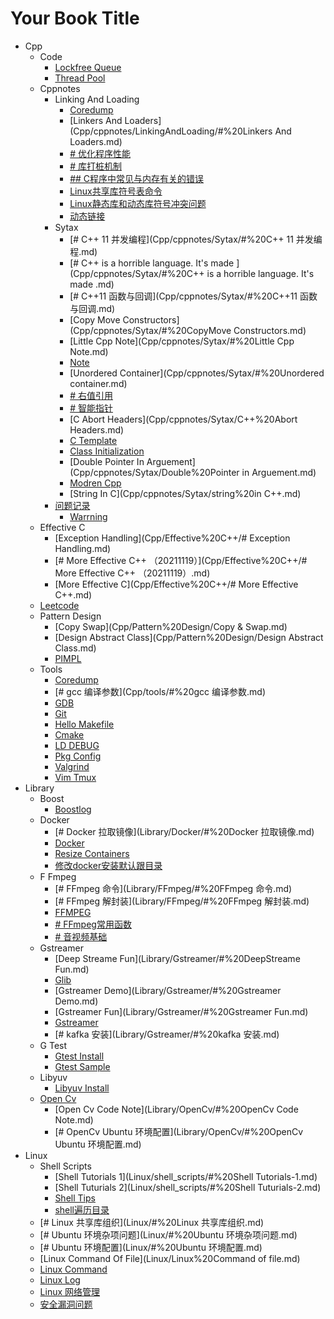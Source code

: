 # Your Book Title

- Cpp
  - Code
    * [Lockfree Queue](Cpp/code/lockfree_queue.md)
    * [Thread Pool](Cpp/code/ThreadPool.md)
  - Cppnotes
    - Linking And Loading
      * [Coredump](Cpp/cppnotes/LinkingAndLoading/#%20Coredump.md)
      * [Linkers And Loaders](Cpp/cppnotes/LinkingAndLoading/#%20Linkers  And Loaders.md)
      * [# 优化程序性能](Cpp/cppnotes/LinkingAndLoading/#%20优化程序性能.md)
      * [# 库打桩机制](Cpp/cppnotes/LinkingAndLoading/#%20库打桩机制.md)
      * [## C程序中常见与内存有关的错误](Cpp/cppnotes/LinkingAndLoading/##%20C程序中常见与内存有关的错误.md)
      * [Linux共享库符号表命令](Cpp/cppnotes/LinkingAndLoading/Linux共享库符号表命令.md)
      * [Linux静态库和动态库符号冲突问题](Cpp/cppnotes/LinkingAndLoading/Linux静态库和动态库符号冲突问题.md)
      * [动态链接](Cpp/cppnotes/LinkingAndLoading/动态链接.md)
    - Sytax
      * [# C++ 11 并发编程](Cpp/cppnotes/Sytax/#%20C++ 11 并发编程.md)
      * [# C++ is a horrible language. It's made ](Cpp/cppnotes/Sytax/#%20C++ is a horrible language. It's made .md)
      * [# C++11  函数与回调](Cpp/cppnotes/Sytax/#%20C++11  函数与回调.md)
      * [Copy Move Constructors](Cpp/cppnotes/Sytax/#%20CopyMove Constructors.md)
      * [Little Cpp Note](Cpp/cppnotes/Sytax/#%20Little Cpp Note.md)
      * [Note](Cpp/cppnotes/Sytax/#%20Note.md)
      * [Unordered Container](Cpp/cppnotes/Sytax/#%20Unordered container.md)
      * [# 右值引用](Cpp/cppnotes/Sytax/#%20右值引用.md)
      * [# 智能指针](Cpp/cppnotes/Sytax/#%20智能指针.md)
      * [C Abort Headers](Cpp/cppnotes/Sytax/C++%20Abort Headers.md)
      * [C Template](Cpp/cppnotes/Sytax/c++%20template.md)
      * [Class Initialization](Cpp/cppnotes/Sytax/class_initialization.md)
      * [Double Pointer In Arguement](Cpp/cppnotes/Sytax/Double%20Pointer in Arguement.md)
      * [Modren Cpp](Cpp/cppnotes/Sytax/Modren_cpp.md)
      * [String In C](Cpp/cppnotes/Sytax/string%20in C++.md)
    - [问题记录](Cpp/cppnotes/问题记录/问题记录.md)
      * [Warrning](Cpp/cppnotes/问题记录/warrning.md)
  - Effective C
    * [Exception Handling](Cpp/Effective%20C++/# Exception Handling.md)
    * [# More Effective C++ （20211119）](Cpp/Effective%20C++/# More Effective C++ （20211119）.md)
    * [More Effective C](Cpp/Effective%20C++/# More Effective C++.md)
  - [Leetcode](Cpp/leetcode/leetcode.md)
  - Pattern Design
    * [Copy Swap](Cpp/Pattern%20Design/Copy & Swap.md)
    * [Design Abstract Class](Cpp/Pattern%20Design/Design Abstract Class.md)
    * [PIMPL](Cpp/Pattern%20Design/PIMPL.md)
  - Tools
    * [Coredump](Cpp/tools/#%20Coredump.md)
    * [# gcc 编译参数](Cpp/tools/#%20gcc 编译参数.md)
    * [GDB](Cpp/tools/#%20GDB.md)
    * [Git](Cpp/tools/#%20Git.md)
    * [Hello Makefile](Cpp/tools/#%20HelloMakefile.md)
    * [Cmake](Cpp/tools/cmake.md)
    * [LD DEBUG](Cpp/tools/LD_DEBUG.md)
    * [Pkg Config](Cpp/tools/pkg-config.md)
    * [Valgrind](Cpp/tools/Valgrind.md)
    * [Vim Tmux](Cpp/tools/Vim&&Tmux.md)
- Library
  - Boost
    * [Boostlog](Library/Boost/boostlog.md)
  - Docker
    * [# Docker 拉取镜像](Library/Docker/#%20Docker 拉取镜像.md)
    * [Docker](Library/Docker/#%20Docker.md)
    * [Resize Containers](Library/Docker/resize%20containers.md)
    * [修改docker安装默认跟目录](Library/Docker/修改docker安装默认跟目录.md)
  - F Fmpeg
    * [# FFmpeg 命令](Library/FFmpeg/#%20FFmpeg 命令.md)
    * [# FFmpeg 解封装](Library/FFmpeg/#%20FFmpeg 解封装.md)
    * [FFMPEG](Library/FFmpeg/#%20FFMPEG.md)
    * [# FFmpeg常用函数](Library/FFmpeg/#%20FFmpeg常用函数.md)
    * [# 音视频基础](Library/FFmpeg/#%20音视频基础.md)
  - Gstreamer
    * [Deep Streame Fun](Library/Gstreamer/#%20DeepStreame Fun.md)
    * [Glib](Library/Gstreamer/#%20Glib.md)
    * [Gstreamer Demo](Library/Gstreamer/#%20Gstreamer Demo.md)
    * [Gstreamer Fun](Library/Gstreamer/#%20Gstreamer Fun.md)
    * [Gstreamer](Library/Gstreamer/#%20Gstreamer.md)
    * [# kafka 安装](Library/Gstreamer/#%20kafka 安装.md)
  - G Test
    * [Gtest Install](Library/GTest/gtest%20install.md)
    * [Gtest Sample](Library/GTest/gtest_sample.md)
  - Libyuv
    * [Libyuv Install](Library/libyuv/libyuv%20install.md)
  - [Open Cv](Library/OpenCv/opencv.md)
    * [Open Cv Code Note](Library/OpenCv/#%20OpenCv  Code Note.md)
    * [# OpenCv Ubuntu 环境配置](Library/OpenCv/#%20OpenCv Ubuntu 环境配置.md)
- Linux
  - Shell Scripts
    * [Shell Tutorials 1](Linux/shell_scripts/#%20Shell Tutorials-1.md)
    * [Shell Tuturials 2](Linux/shell_scripts/#%20Shell Tuturials-2.md)
    * [Shell Tips](Linux/shell_scripts/shell%20tips.md)
    * [shell遍历目录](Linux/shell_scripts/shell遍历目录.md)
  * [# Linux 共享库组织](Linux/#%20Linux 共享库组织.md)
  * [# Ubuntu 环境杂项问题](Linux/#%20Ubuntu 环境杂项问题.md)
  * [# Ubuntu 环境配置](Linux/#%20Ubuntu 环境配置.md)
  * [Linux Command Of File](Linux/Linux%20Command of file.md)
  * [Linux Command](Linux/Linux%20Command.md)
  * [Linux Log](Linux/Linux%20log.md)
  * [Linux 网络管理](Linux/Linux%20网络管理.md)
  * [安全漏洞问题](Linux/安全漏洞问题.md)
